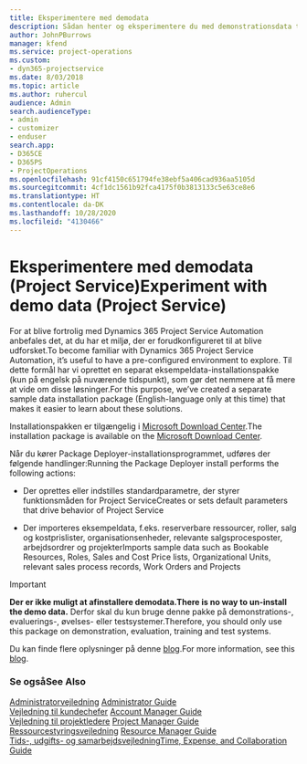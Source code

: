 ```yaml
---
title: Eksperimentere med demodata
description: Sådan henter og eksperimentere du med demonstrationsdata til Project Service Automation.
author: JohnPBurrows
manager: kfend
ms.service: project-operations
ms.custom:
- dyn365-projectservice
ms.date: 8/03/2018
ms.topic: article
ms.author: ruhercul
audience: Admin
search.audienceType:
- admin
- customizer
- enduser
search.app:
- D365CE
- D365PS
- ProjectOperations
ms.openlocfilehash: 91cf4150c651794fe38ebf5a406cad936aa5105d
ms.sourcegitcommit: 4cf1dc1561b92fca4175f0b3813133c5e63ce8e6
ms.translationtype: HT
ms.contentlocale: da-DK
ms.lasthandoff: 10/28/2020
ms.locfileid: "4130466"
---
```

# <a name="experiment-with-demo-data-project-service"></a><span data-ttu-id="3fefe-103">Eksperimentere med demodata (Project Service)</span><span class="sxs-lookup"><span data-stu-id="3fefe-103">Experiment with demo data (Project Service)</span></span>

<span data-ttu-id="3fefe-104">For at blive fortrolig med Dynamics 365 Project Service Automation anbefales det, at du har et miljø, der er forudkonfigureret til at blive udforsket.</span><span class="sxs-lookup"><span data-stu-id="3fefe-104">To become familiar with Dynamics 365 Project Service Automation, it’s useful to have a pre-configured environment to explore.</span></span> <span data-ttu-id="3fefe-105">Til dette formål har vi oprettet en separat eksempeldata-installationspakke (kun på engelsk på nuværende tidspunkt), som gør det nemmere at få mere at vide om disse løsninger.</span><span class="sxs-lookup"><span data-stu-id="3fefe-105">For this purpose, we’ve created a separate sample data installation package (English-language only at this time) that makes it easier to learn about these solutions.</span></span> 

<span data-ttu-id="3fefe-106">Installationspakken er tilgængelig i [Microsoft Download Center](https://go.microsoft.com/fwlink/?linkid=859966).</span><span class="sxs-lookup"><span data-stu-id="3fefe-106">The installation package is available on the [Microsoft Download Center](https://go.microsoft.com/fwlink/?linkid=859966).</span></span>  

<span data-ttu-id="3fefe-107">Når du kører Package Deployer-installationsprogrammet, udføres der følgende handlinger:</span><span class="sxs-lookup"><span data-stu-id="3fefe-107">Running the Package Deployer install performs the following actions:</span></span> 
  
-   <span data-ttu-id="3fefe-108">Der oprettes eller indstilles standardparametre, der styrer funktionsmåden for Project Service</span><span class="sxs-lookup"><span data-stu-id="3fefe-108">Creates or sets default parameters that drive behavior of Project Service</span></span>  
  
-   <span data-ttu-id="3fefe-109">Der importeres eksempeldata, f.eks. reserverbare ressourcer, roller, salg og kostprislister, organisationsenheder, relevante salgsprocesposter, arbejdsordrer og projekter</span><span class="sxs-lookup"><span data-stu-id="3fefe-109">Imports sample data such as Bookable Resources, Roles, Sales and Cost Price lists, Organizational Units, relevant sales process records, Work Orders and Projects</span></span>    
  
> [!IMPORTANT]
> <span data-ttu-id="3fefe-110">**Der er ikke muligt at afinstallere demodata.**</span><span class="sxs-lookup"><span data-stu-id="3fefe-110">**There is no way to un-install the demo data.**</span></span> <span data-ttu-id="3fefe-111">Derfor skal du kun bruge denne pakke på demonstrations-, evaluerings-, øvelses- eller testsystemer.</span><span class="sxs-lookup"><span data-stu-id="3fefe-111">Therefore, you should only use this package on demonstration, evaluation, training and test systems.</span></span>

<span data-ttu-id="3fefe-112">Du kan finde flere oplysninger på denne [blog](https://blogs.msdn.microsoft.com/crm/2017/10/24/microsoft-dynamics-365-for-field-service-and-project-service-automation-sample-data).</span><span class="sxs-lookup"><span data-stu-id="3fefe-112">For more information, see this [blog](https://blogs.msdn.microsoft.com/crm/2017/10/24/microsoft-dynamics-365-for-field-service-and-project-service-automation-sample-data).</span></span>





  
### <a name="see-also"></a><span data-ttu-id="3fefe-113">Se også</span><span class="sxs-lookup"><span data-stu-id="3fefe-113">See Also</span></span>  
 <span data-ttu-id="3fefe-114">[Administratorvejledning](../psa/admin-guide.md) </span><span class="sxs-lookup"><span data-stu-id="3fefe-114">[Administrator Guide](../psa/admin-guide.md) </span></span>  
 <span data-ttu-id="3fefe-115">[Vejledning til kundechefer](../psa/account-manager-guide.md) </span><span class="sxs-lookup"><span data-stu-id="3fefe-115">[Account Manager Guide](../psa/account-manager-guide.md) </span></span>  
 <span data-ttu-id="3fefe-116">[Vejledning til projektledere](../psa/project-manager-guide.md) </span><span class="sxs-lookup"><span data-stu-id="3fefe-116">[Project Manager Guide](../psa/project-manager-guide.md) </span></span>  
 <span data-ttu-id="3fefe-117">[Ressourcestyringsvejledning](../psa/resource-manager-guide.md) </span><span class="sxs-lookup"><span data-stu-id="3fefe-117">[Resource Manager Guide](../psa/resource-manager-guide.md) </span></span>  
 [<span data-ttu-id="3fefe-118">Tids-, udgifts- og samarbejdsvejledning</span><span class="sxs-lookup"><span data-stu-id="3fefe-118">Time, Expense, and Collaboration Guide</span></span>](../psa/time-expense-collaboration-guide.md)
